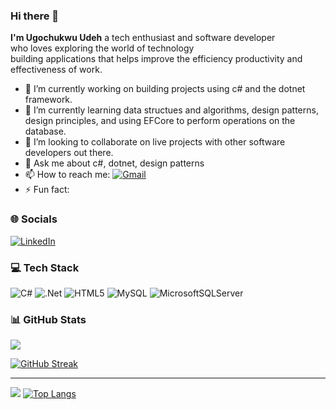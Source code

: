 ### Hi there 👋


**I'm Ugochukwu Udeh** a tech enthusiast and software developer<br> who loves exploring the world of technology<br> building applications that helps improve the efficiency productivity and effectiveness of work.

- 🔭 I’m currently working on building projects using c# and the dotnet framework.
- 🌱 I’m currently learning data structues and algorithms, design patterns, design principles, and using EFCore to perform operations on the database.
- 👯 I’m looking to collaborate on live projects with other software developers out there.
- 💬 Ask me about c#, dotnet, design patterns
- 📫 How to reach me: [![Gmail](https://img.shields.io/badge/-GMAIL-D14836?style=for-the-badge&logo=gmail&logoColor=white)](mailto:jcuudeh@gmail.com)
- ⚡ Fun fact:



### 🌐 Socials
[![LinkedIn](https://img.shields.io/badge/-LINKEDIN-0077B5?style=for-the-badge&logo=linkedin&logoColor=white)](https://www.linkedin.com/in/ugochukwuudeh/)

 

### 💻 Tech Stack
![C#](https://img.shields.io/badge/c%23-%23239120.svg?style=for-the-badge&logo=c-sharp&logoColor=white) ![.Net](https://img.shields.io/badge/.NET-5C2D91?style=for-the-badge&logo=.net&logoColor=white) ![HTML5](https://img.shields.io/badge/html5-%23E34F26.svg?style=for-the-badge&logo=html5&logoColor=white)   ![MySQL](https://img.shields.io/badge/mysql-%2300f.svg?style=for-the-badge&logo=mysql&logoColor=white) ![MicrosoftSQLServer](https://img.shields.io/badge/Microsoft%20SQL%20Sever-CC2927?style=for-the-badge&logo=microsoft%20sql%20server&logoColor=white)


### 📊 GitHub Stats
![](https://github-readme-stats.vercel.app/api?username=sixxxxxxxxxxx&theme=vision-friendly-dark&include_all_commits=true&count_private=true)

[![GitHub Streak](http://github-readme-streak-stats.herokuapp.com?user=sixxxxxxxxxxx&theme=dark)](https://git.io/streak-stats)<br>

---
[![](https://visitcount.itsvg.in/api?id=sixxxxxxxxxxx&icon=0&color=0)](https://visitcount.itsvg.in)
[![Top Langs](https://github-readme-stats.vercel.app/api/top-langs/?username=sixxxxxxxxxxx&layout=compact&theme=vision-friendly-dark)](https://github.com/lynda-nneka/github-readme-stats)
